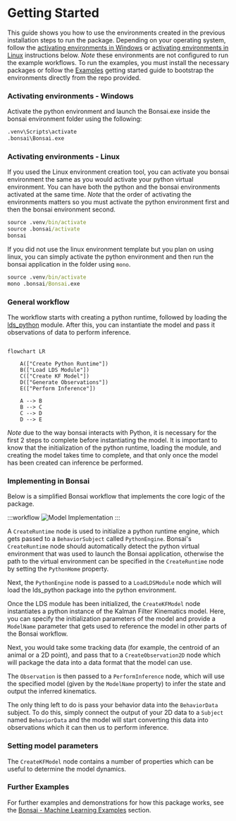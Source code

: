 # Getting Started

This guide shows you how to use the environments created in the previous installation steps to run the package. Depending on your operating system, follow the [activating environments in Windows](#activating-environments---windows) or [activating environments in Linux](#activating-environments---linux) instructions below. *Note* these environments are not configured to run the example workflows. To run the examples, you must install the necessary packages or follow the [Examples](~/examples/README.md) getting started guide to bootstrap the environments directly from the repo provided.

### Activating environments - Windows

Activate the python environment and launch the Bonsai.exe inside the bonsai environment folder using the following:

```cmd
.venv\Scripts\activate
.bonsai\Bonsai.exe
```

### Activating environments - Linux

If you used the Linux environment creation tool, you can activate you bonsai environment the same as you would activate your python virtual environment. You can have both the python and the bonsai environments activated at the same time. *Note* that the order of activating the environments matters so you must activate the python environment first and then the bonsai environment second.

```cmd
source .venv/bin/activate
source .bonsai/activate
bonsai
```

If you did not use the linux environment template but you plan on using linux, you can simply activate the python environment and then run the bonsai application in the folder using `mono`.

```cmd
source .venv/bin/activate
mono .bonsai/Bonsai.exe
```

### General workflow

The workflow starts with creating a python runtime, followed by loading the [lds_python](https://github.com/joacorapela/lds_python) module. After this, you can instantiate the model and pass it observations of data to perform inference.

```mermaid

flowchart LR

    A(["Create Python Runtime"])
    B(["Load LDS Module"])
    C(["Create KF Model"])
    D(["Generate Observations"])
    E(["Perform Inference"])

    A --> B
    B --> C
    C --> D
    D --> E

```

*Note* due to the way bonsai interacts with Python, it is necessary for the first 2 steps to complete before instantiating the model. It is important to know that the initialization of the python runtime, loading the module, and creating the model takes time to complete, and that only once the model has been created can inference be performed.

### Implementing in Bonsai

Below is a simplified Bonsai workflow that implements the core logic of the package.

:::workflow
![Model Implementation](~/workflows/KFModelImplementation.bonsai)
:::

A `CreateRuntime` node is used to initialize a python runtime engine, which gets passed to a `BehaviorSubject` called `PythonEngine`. Bonsai's `CreateRuntime` node should automatically detect the python virtual environment that was used to launch the Bonsai application, otherwise the path to the virtual environment can be specified in the `CreateRuntime` node by setting the `PythonHome` property.

Next, the `PythonEngine` node is passed to a `LoadLDSModule` node which will load the lds_python package into the python environment.

Once the LDS module has been initialized, the `CreateKFModel` node instantiates a python instance of the Kalman Filter Kinematics model. Here, you can specify the initialization parameters of the model and provide a `ModelName` parameter that gets used to reference the model in other parts of the Bonsai workflow.

Next, you would take some tracking data (for example, the centroid of an animal or a 2D point), and pass that to a `CreateObservation2D` node which will package the data into a data format that the model can use.

The `Observation` is then passed to a `PerformInference` node, which will use the specified model (given by the `ModelName` property) to infer the state and output the inferred kinematics.

The only thing left to do is pass your behavior data into the `BehaviorData` subject. To do this, simply connect the output of your 2D data to a `Subject` named `BehaviorData` and the model will start converting this data into observations which it can then us to perform inference.

### Setting model parameters

The `CreateKFModel` node contains a number of properties which can be useful to determine the model dynamics. 

### Further Examples

For further examples and demonstrations for how this package works, see the [Bonsai - Machine Learning Examples](~/examples/README.md) section.
